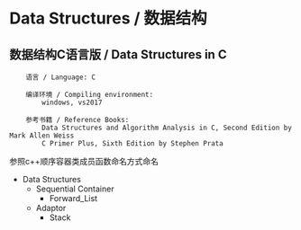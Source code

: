 # Data Structures / 数据结构
## 数据结构C语言版 / Data Structures in C

        语言 / Language: C

        编译环境 / Compiling environment:
            windows, vs2017

        参考书籍 / Reference Books:
            Data Structures and Algorithm Analysis in C, Second Edition by Mark Allen Weiss
	        C Primer Plus, Sixth Edition by Stephen Prata

参照c++顺序容器类成员函数命名方式命名 <br>

* Data Structures
    * Sequential Container
		* Forward_List
	* Adaptor
		* Stack
